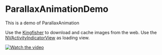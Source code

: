 # ParallaxAnimationDemo
This is a demo of ParallaxAnimation

Use the [Kingfisher](https://github.com/onevcat/Kingfisher) to download and cache images from the web.
Use the [NVActivityIndicatorView](https://github.com/ninjaprox/NVActivityIndicatorView) as loading view.

[![Watch the video](https://raw.github.com/GabLeRoux/WebMole/master/ressources/WebMole_Youtube_Video.png)](http://youtu.be/vt5fpE0bzSY)

